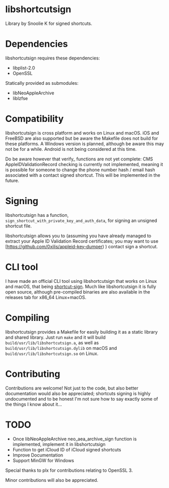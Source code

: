 # libshortcutsign

Library by Snoolie K for signed shortcuts.

# Dependencies

libshortcutsign requires these dependencies:

- libplist-2.0
- OpenSSL

Statically provided as submodules:

- libNeoAppleArchive
- liblzfse

# Compatibility

libshortcutsign is cross platform and works on Linux and macOS. iOS and FreeBSD are also supported but be aware the Makefile does not build for these platforms. A Windows version is planned, although be aware this may not be for a while. Android is not being considered at this time.

Do be aware however that verify_ functions are not yet complete: CMS AppleIDValidationRecord checking is currently not implemented, meaning it is possible for someone to change the phone number hash / email hash associated with a contact signed shortcut. This will be implemented in the future.

# Signing
libshortcutsign has a function, `sign_shortcut_with_private_key_and_auth_data`, for signing an unsigned shortcut file.

libshortcutsign allows you to (assuming you have already managed to extract your Apple ID Validation Record certificates; you may want to use [https://github.com/0xilis/appleid-key-dumper) ) contact sign a shortcut.

# CLI tool

I have made an official CLI tool using libshortcutsign that works on Linux and macOS, that being [shortcut-sign](https://github.com/0xilis/shortcut-sign). Much like libshortcutsign it is fully open source, although pre-compiled binaries are also available in the releases tab for x86_64 Linux+macOS.

# Compiling

libshortcutsign provides a Makefile for easily building it as a static library and shared library. Just run `make` and it will build `build/usr/lib/libshortcutsign.a`, as well as `build/usr/lib/libshortcutsign.dylib` on macOS and `build/usr/lib/libshortcutsign.so` on Linux.

# Contributing

Contributions are welcome! Not just to the code, but also better documentation would also be appreciated; shortcuts signing is highly undocumented and to be honest I'm not sure how to say exactly some of the things I know about it...

# TODO

* Once libNeoAppleArchive neo_aea_archive_sign function is implemented, implement it in libshortcutsign
* Function to get iCloud ID of iCloud signed shortcuts
* Improve Documentation
* Support MinGW for Windows

Special thanks to plx for contributions relating to OpenSSL 3.

Minor contributions will also be appreciated.
